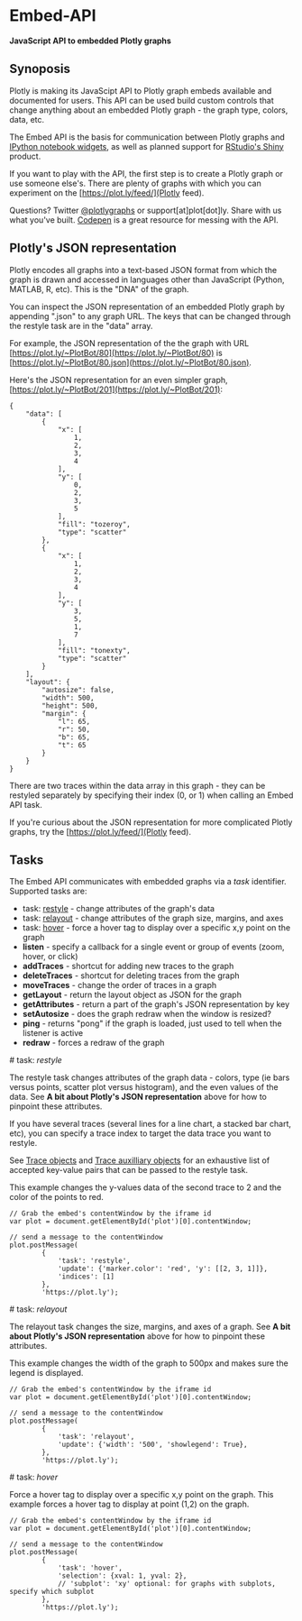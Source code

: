 # Embed-API
**JavaScript API to embedded Plotly graphs**

## Synoposis

Plotly is making its JavaScipt API to Plotly graph embeds available and documented for  users. This API can be used build custom controls that change anything about an embedded Plotly graph - the graph type, colors, data, etc. 

The Embed API is the basis for communication between Plotly graphs and [IPython notebook widgets](http://moderndata.plot.ly/widgets-in-ipython-notebook-and-plotly/), as well as  planned support for [RStudio's Shiny](http://shiny.rstudio.com/) product.

If you want to play with the API, the first step is to create a Plotly graph or use someone else's. There are plenty of graphs with which you can experiment on the [https://plot.ly/feed/](Plotly feed).

Questions? Twitter [@plotlygraphs](https://twitter.com/plotlygraphs) or support[at]plot[dot]ly. Share with us what you've built. [Codepen](http://codepen.io/) is a great resource for messing with the API.

## Plotly's JSON representation

Plotly encodes all graphs into a text-based JSON format from which the graph is drawn and accessed in languages other than JavaScript (Python, MATLAB, R, etc). This is the "DNA" of the graph.

You can  inspect the JSON representation of an embedded Plotly graph by appending ".json" to any graph URL. The keys that can be changed through the restyle task are in the "data" array. 

For example, the JSON representation of the the graph with URL [https://plot.ly/~PlotBot/80](https://plot.ly/~PlotBot/80) is [https://plot.ly/~PlotBot/80.json](https://plot.ly/~PlotBot/80.json).

Here's the JSON representation for an even simpler graph, [https://plot.ly/~PlotBot/201](https://plot.ly/~PlotBot/201):

```
{
    "data": [
        {
            "x": [
                1, 
                2, 
                3, 
                4
            ], 
            "y": [
                0, 
                2, 
                3, 
                5
            ], 
            "fill": "tozeroy", 
            "type": "scatter"
        }, 
        {
            "x": [
                1, 
                2, 
                3, 
                4
            ], 
            "y": [
                3, 
                5, 
                1, 
                7
            ], 
            "fill": "tonexty", 
            "type": "scatter"
        }
    ], 
    "layout": {
        "autosize": false, 
        "width": 500, 
        "height": 500, 
        "margin": {
            "l": 65, 
            "r": 50, 
            "b": 65, 
            "t": 65
        }
    }
}
```

There are two traces within the data array in this graph - they can be restyled separately by specifying their index (0, or 1) when calling an Embed API task.

If you're curious about the JSON representation for more complicated  Plotly graphs, try the [https://plot.ly/feed/](Plotly feed).

## Tasks

The Embed API communicates with embedded graphs via a *task* identifier. Supported tasks are:

* task: [restyle](#restyle) - change attributes of the graph's data
* task: [relayout](#relayout) - change attributes of the graph size, margins, and axes
* task: [hover](#hover) - force a hover tag to display over a specific x,y point on the graph
* **listen** - specify a callback for a single event or group of events (zoom, hover, or click)
* **addTraces** - shortcut for adding new traces to the graph
* **deleteTraces** - shortcut for deleting traces from the graph
* **moveTraces** - change the order of traces in a graph
* **getLayout** - return the layout object as JSON for the graph
* **getAttributes** - return a part of the graph's JSON representation by key
* **setAutosize** - does the graph redraw when the window is resized?
* **ping** - returns "pong" if the graph is loaded, just used to tell when the listener is active
* **redraw** - forces a redraw of the graph

<a name="restyle"></a># task: *restyle*

The restyle task changes attributes of the graph data - colors, type (ie bars versus points, scatter plot versus histogram), and the even values of the data. See **A bit about Plotly's JSON representation** above for how to pinpoint these attributes.

If you have several traces (several lines for a line chart, a stacked bar chart, etc), you can specify a trace index to target the data trace you want to restyle. 

See [Trace objects](https://plot.ly/javascript-graphing-library/reference/#Trace_objects) and [Trace auxilliary objects](https://plot.ly/javascript-graphing-library/reference/#Trace_auxiliary_objects) for an exhaustive list of accepted key-value pairs that can be passed to the restyle task.

This example changes the y-values data of the second trace to 2 and the color of the points to red.

```
// Grab the embed's contentWindow by the iframe id
var plot = document.getElementById('plot')[0].contentWindow;

// send a message to the contentWindow
plot.postMessage(
        {
            'task': 'restyle',
            'update': {'marker.color': 'red', 'y': [[2, 3, 1]]},
            'indices': [1]
        },
        'https://plot.ly');
```

<a name="relayout"></a># task: *relayout*

The relayout task changes the size, margins, and axes of a graph. See **A bit about Plotly's JSON representation** above for how to pinpoint these attributes.

This example changes the width of the graph to 500px and makes sure the legend is displayed.

```
// Grab the embed's contentWindow by the iframe id
var plot = document.getElementById('plot')[0].contentWindow;

// send a message to the contentWindow
plot.postMessage(
        {
            'task': 'relayout',
            'update': {'width': '500', 'showlegend': True},
        },
        'https://plot.ly');
```

<a name="hover"></a># task: *hover*

Force a hover tag to display over a specific x,y point on the graph.
This example forces a hover tag to display at point (1,2) on the graph.

```
// Grab the embed's contentWindow by the iframe id
var plot = document.getElementById('plot')[0].contentWindow;

// send a message to the contentWindow
plot.postMessage(
        {
            'task': 'hover',
            'selection': {xval: 1, yval: 2},
            // 'subplot': 'xy' optional: for graphs with subplots, specify which subplot
        },
        'https://plot.ly');
```
